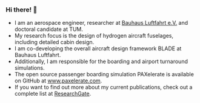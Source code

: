 ### Hi there! 👋

- I am an aerospace engineer, researcher at [Bauhaus Luftfahrt e.V.](https://www.bauhaus-luftfahrt.net) and doctoral candidate at TUM. 
- My research focus is the design of hydrogen aircraft fuselages, including detailed cabin design. 
- I am co-developing the overall aircraft design framework BLADE at Bauhaus Luftfahrt. 
- Additionally, I am responsible for the boarding and airport turnaround simulations.
- The open source passenger boarding simulation PAXelerate is available on GitHub at www.paxelerate.com. 
- If you want to find out more about my current publications, check out a complete list at [ResearchGate](https://www.researchgate.net/profile/Marc-Engelmann).
